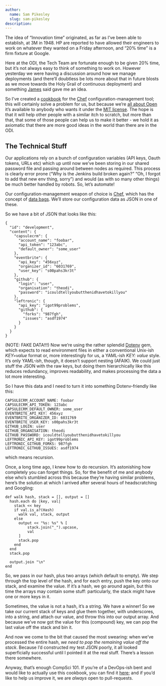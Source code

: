 ```yaml
---
author:
  name: Sam Pikesley
  slug: sam-pikesley
description: 
---
```


<p>The idea of &ldquo;Innovation time&rdquo; originated, as far as I&rsquo;ve been able to establish, at 3M in 1948. HP are reported to have allowed their engineers to work on whatever they wanted on a Friday afternoon, and &ldquo;20% time&rdquo; is a firm fixture at Google.</p>

<p>Here at the ODI, the Tech Team are fortunate enough to be given 20% time, but it&rsquo;s not always easy to think of something to work on. However yesterday we were having a discussion around how we manage deployments (and there&rsquo;ll doubtless be lots more about that in future blosts as we move towards the Holy Grail of continuous deployment) and something <a rel="external" href="http://theodi.org/people/james-smith">James</a> said gave me an idea.</p>

<p>So I&rsquo;ve created a <a rel="external" href="http://docs.opscode.com/essentials_cookbooks.html">cookbook</a> for the <a rel="external" href="http://www.opscode.com/chef/">Chef</a> configuration-management tool; this will certainly solve a problem for us, but because we&rsquo;re <a rel="external" href="http://www.theodi.org/blog/better-living-through-openness">all about Open</a> it&rsquo;s available to anybody who wants it under the <a rel="external" href="http://opensource.org/licenses/MIT">MIT license</a>. The hope is that it will help other people with a similar itch to scratch, but more than that, that some of those people can help us to make it better - we hold it as axiomatic that there are more good ideas in the world than there are in the ODI.</p>

<h2>The Technical Stuff</h2>

<p>Our applications rely on a bunch of configuration variables (API keys, Oauth tokens, URLs etc) which up until now we&rsquo;ve been storing in our shared password file and passing around between nodes as required. This process is clearly error prone (&ldquo;Why is the Jenkins build broken again?&rdquo; &ldquo;Oh, I forgot to add that new env thing, sorry&rdquo;) and would (as with so many other things) be much better handled by robots. So, let&rsquo;s automate!</p>

<p>Our configuration-management weapon of choice is <a rel="external" href="http://www.opscode.com/chef/">Chef</a>, which has the concept of <a rel="external" href="http://docs.opscode.com/essentials_data_bags.html">data bags</a>. We&rsquo;ll store our configuration data as JSON in one of these.</p>

<p>So we have a bit of JSON that looks like this:</p>

<pre><code>{
  "id": "development",
  "content": {
    "capsulecrm": {
      "account_name": "foobar",
      "api_token": "123abc",
      "default_owner": "some_user"
    },
    "eventbrite": {
      "api_key": "456xyz",
      "organizer_id": "6031769",
      "user_key": "s00pahs3kr3t"
    },
    "github": {
      "login": "user",
      "organisation": "theodi",
      "password": "icouldtellyoubutthenidhavetokillyou"
    },
    "leftronic": {
      "api_key": "igot99problems",
      "github": {
        "forks": "987fgh",
        "issues": "asdf1974"
      }
    }
  }
}
</code></pre>

<p>(NOTE: FAKE DATA!!!) Now we&rsquo;re using the rather splendid <a rel="external" href="https://github.com/bkeepers/dotenv">Dotenv</a> gem, which expects to read environment files in either a conventional Unix-ish <em>KEY=value</em> format or, more interestingly for us, a YAML-ish <em>KEY: value</em> style. It&rsquo;s only YAML-<em>ish</em>, though, it doesn&rsquo;t support nesting (AFAIK). We could just stuff the JSON with the raw keys, but doing them hierarchically like this reduces redundancy, improves readability, and makes processing the data a lot more interesting.</p>

<p>So I have this data and I need to turn it into something Dotenv-friendly like this:</p>

<pre><code>CAPSULECRM_ACCOUNT_NAME: foobar
CAPSULECRM_API_TOKEN: 123abc
CAPSULECRM_DEFAULT_OWNER: some_user
EVENTBRITE_API_KEY: 456xyz
EVENTBRITE_ORGANIZER_ID: 6031769
EVENTBRITE_USER_KEY: s00pahs3kr3t
GITHUB_LOGIN: user
GITHUB_ORGANISATION: theodi
GITHUB_PASSWORD: icouldtellyoubutthenidhavetokillyou
LEFTRONIC_API_KEY: igot99problems
LEFTRONIC_GITHUB_FORKS: 987fgh
LEFTRONIC_GITHUB_ISSUES: asdf1974
</code></pre>

<p>which means recursion.</p>

<p>Once, a long time ago, I knew how to do recursion. It&rsquo;s astonishing how completely you can forget things. So, for the benefit of me and anybody else who&rsquo;s stumbled across this because they&rsquo;re having similar problems, here&rsquo;s the solution at which I arrived after several hours of headscratching and Googling:</p>

<pre><code>def walk hash, stack = [], output = []
  hash.each do |key, val|
    stack &lt;&lt; key
    if val.is_a?(Hash)
      walk val, stack, output
    else
      output &lt;&lt; "%s: %s" % [
          stack.join("_").upcase,
          val
      ]
      stack.pop
    end
  end
  stack.pop

  output.join "\n"
end
</code></pre>

<p>So, we pass in our hash, plus two arrays (which default to empty). We step through the top level of the hash, and for each entry, push the key onto our stack, and examine the value. If it&rsquo;s a hash, we go around again, but this time the arrays may contain some stuff: particularly, the stack might have one or more keys in it.</p>

<p>Sometimes, the value is not a hash, it&rsquo;s a string. We have a winner! So we take our current stack of keys and glue them together, with underscores, into a string, and attach our value, and throw this into our output array. And because we&rsquo;ve now got the value for this (compound) key, we can pop the last value off the stack and bin it.</p>

<p>And now we come to the bit that caused the most swearing: when we&rsquo;ve processed the entire hash, <em>we need to pop the remaining value off the stack</em>. Because I&rsquo;d constructed my test JSON poorly, it all looked superficially successful until I pointed it at the real stuff. There&rsquo;s a lesson there somewhere.</p>

<p>Anyway, that&rsquo;s enough CompSci 101. If you&rsquo;re of a DevOps-ish bent and would like to actually use this cookbook, you can find it <a rel="external" href="https://github.com/theodi/chef-envbuilder">here</a>; and if you&rsquo;d like to help us improve it, we are <em>always</em> open to pull-requests.</p>
